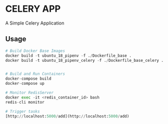 # CELERY APP

A Simple Celery Application


## Usage

```python
# Build Docker Base Images
docker build -t ubuntu_18_pipenv -f ./Dockerfile_base .
docker build -t ubuntu_18_pipenv_celery -f ./Dockerfile_base_celery .


# Build and Run Containers
docker-compose build
docker-compose up

# Monitor RedisServer
docker exec -it <redis_container_id> bash
redis-cli monitor

# Trigger tasks
[http://localhost:5000/add](http://localhost:5000/add)
```